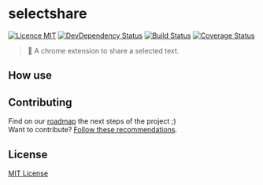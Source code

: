 # selectshare

[![Licence MIT](https://img.shields.io/badge/licence-MIT-blue.svg)](https://github.com/guuibayer/selectshare/blob/master/LICENSE.md)
[![DevDependency Status](https://david-dm.org/guuibayer/selectshare/dev-status.svg)](https://david-dm.org/guuibayer/selectshare#info=devDependencies)
[![Build Status](https://travis-ci.org/guuibayer/selectshare.svg?branch=master)](https://travis-ci.org/guuibayer/selectshare)
[![Coverage Status](https://coveralls.io/repos/github/guuibayer/selectshare/badge.svg?branch=master)](https://coveralls.io/github/guuibayer/selectshare?branch=master)

> :rocket: A chrome extension to share a selected text.

## How use


## Contributing
Find on our [roadmap](https://github.com/guuibayer/selectshare/issues/5) the next steps of the project ;)
<br>
Want to contribute? [Follow these recommendations](https://github.com/guuibayer/selectshare/blob/master/CONTRIBUTING.md).

## License
[MIT License](https://github.com/guuibayer/selectshare/blob/master/LICENSE.md)